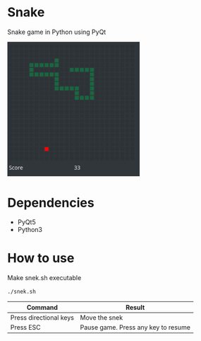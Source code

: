 # Snake
Snake game in Python using PyQt

<img src="./preview.png" width="300">

# Dependencies
- PyQt5
- Python3

# How to use 
Make snek.sh executable
```bash
./snek.sh 
```

Command | Result  
------------ | -------------  
Press directional keys |  Move the snek
Press ESC| Pause game. Press any key to resume 
